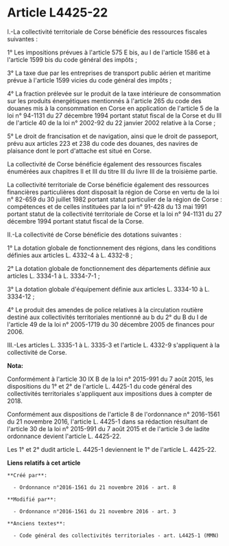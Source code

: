 # Article L4425-22

I.-La collectivité territoriale de Corse bénéficie des ressources fiscales suivantes : 

1° Les impositions prévues à l'article 575 E bis, au I de l'article 1586 et à l'article 1599 bis du code général des
impôts ; 

3° La taxe due par les entreprises de transport public aérien et maritime prévue à l'article 1599 vicies du code général des
impôts ; 

4° La fraction prélevée sur le produit de la taxe intérieure de consommation sur les produits énergétiques mentionnés à
l'article 265 du code des douanes mis à la consommation en Corse en application de l'article 5 de la loi n° 94-1131 du 27
décembre 1994 portant statut fiscal de la Corse et du III de l'article 40 de la loi n° 2002-92 du 22 janvier 2002 relative à
la Corse ; 

5° Le droit de francisation et de navigation, ainsi que le droit de passeport, prévu aux articles 223 et 238 du code des
douanes, des navires de plaisance dont le port d'attache est situé en Corse. 

La collectivité de Corse bénéficie également des ressources fiscales énumérées aux chapitres II et III du titre III du livre
III de la troisième partie.

La collectivité territoriale de Corse bénéficie également des ressources financières particulières dont disposait la région
de Corse en vertu de la loi n° 82-659 du 30 juillet 1982 portant statut particulier de la région de Corse : compétences et de
celles instituées par la loi n° 91-428 du 13 mai 1991 portant statut de la collectivité territoriale de Corse et la loi n°
94-1131 du 27 décembre 1994 portant statut fiscal de la Corse. 

II.-La collectivité de Corse bénéficie des dotations suivantes : 

1° La dotation globale de fonctionnement des régions, dans les conditions définies aux articles L. 4332-4 à L. 4332-8 ; 

2° La dotation globale de fonctionnement des départements définie aux articles L. 3334-1 à L. 3334-7-1 ; 

3° La dotation globale d'équipement définie aux articles L. 3334-10 à L. 3334-12 ; 

4° Le produit des amendes de police relatives à la circulation routière destiné aux collectivités territoriales mentionné au
b du 2° du B du I de l'article 49 de la loi n° 2005-1719 du 30 décembre 2005 de finances pour 2006. 

III.-Les articles L. 3335-1 à L. 3335-3 et l'article L. 4332-9 s'appliquent à la collectivité de Corse.

**Nota:**

Conformément à l'article 30 IX B de la loi n° 2015-991 du 7 août 2015, les dispositions du 1° et 2° de l'article L. 4425-1 du
code général des collectivités territoriales s'appliquent aux impositions dues à compter de 2018. 

Conformément aux dispositions de l'article 8 de l'ordonnance n° 2016-1561 du 21 novembre 2016, l'article L. 4425-1 dans sa
rédaction résultant de l'article 30 de la loi n° 2015-991 du 7 août 2015 et de l'article 3 de ladite ordonnance devient
l'article L. 4425-22.

Les 1° et 2° dudit article L. 4425-1 deviennent le 1° de l'article L. 4425-22.

**Liens relatifs à cet article**

	**Créé par**:

	  - Ordonnance n°2016-1561 du 21 novembre 2016 - art. 8

	**Modifié par**:

	  - Ordonnance n°2016-1561 du 21 novembre 2016 - art. 3

	**Anciens textes**:

	  - Code général des collectivités territoriales - art. L4425-1 (MMN)
